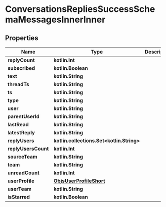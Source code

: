 
# ConversationsRepliesSuccessSchemaMessagesInnerInner

## Properties
Name | Type | Description | Notes
------------ | ------------- | ------------- | -------------
**replyCount** | **kotlin.Int** |  | 
**subscribed** | **kotlin.Boolean** |  | 
**text** | **kotlin.String** |  | 
**threadTs** | **kotlin.String** |  | 
**ts** | **kotlin.String** |  | 
**type** | **kotlin.String** |  | 
**user** | **kotlin.String** |  | 
**parentUserId** | **kotlin.String** |  | 
**lastRead** | **kotlin.String** |  |  [optional]
**latestReply** | **kotlin.String** |  |  [optional]
**replyUsers** | **kotlin.collections.Set&lt;kotlin.String&gt;** |  |  [optional]
**replyUsersCount** | **kotlin.Int** |  |  [optional]
**sourceTeam** | **kotlin.String** |  |  [optional]
**team** | **kotlin.String** |  |  [optional]
**unreadCount** | **kotlin.Int** |  |  [optional]
**userProfile** | [**ObjsUserProfileShort**](ObjsUserProfileShort.md) |  |  [optional]
**userTeam** | **kotlin.String** |  |  [optional]
**isStarred** | **kotlin.Boolean** |  |  [optional]



